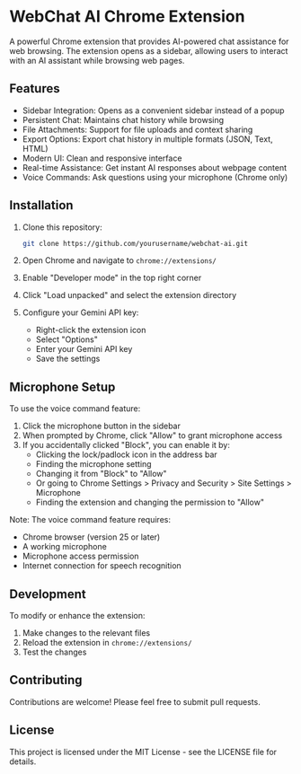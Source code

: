 # WebChat AI Chrome Extension

A powerful Chrome extension that provides AI-powered chat assistance for web browsing. The extension opens as a sidebar, allowing users to interact with an AI assistant while browsing web pages.

## Features

- Sidebar Integration: Opens as a convenient sidebar instead of a popup
-  Persistent Chat: Maintains chat history while browsing
-  File Attachments: Support for file uploads and context sharing
-  Export Options: Export chat history in multiple formats (JSON, Text, HTML)
-  Modern UI: Clean and responsive interface
-  Real-time Assistance: Get instant AI responses about webpage content
-  Voice Commands: Ask questions using your microphone (Chrome only)

## Installation

1. Clone this repository:
   ```bash
   git clone https://github.com/yourusername/webchat-ai.git
   ```

2. Open Chrome and navigate to `chrome://extensions/`

3. Enable "Developer mode" in the top right corner

4. Click "Load unpacked" and select the extension directory

5. Configure your Gemini API key:
   - Right-click the extension icon
   - Select "Options"
   - Enter your Gemini API key
   - Save the settings

## Microphone Setup

To use the voice command feature:

1. Click the microphone button in the sidebar
2. When prompted by Chrome, click "Allow" to grant microphone access
3. If you accidentally clicked "Block", you can enable it by:
   - Clicking the lock/padlock icon in the address bar
   - Finding the microphone setting
   - Changing it from "Block" to "Allow"
   - Or going to Chrome Settings > Privacy and Security > Site Settings > Microphone
   - Finding the extension and changing the permission to "Allow"

Note: The voice command feature requires:
- Chrome browser (version 25 or later)
- A working microphone
- Microphone access permission
- Internet connection for speech recognition


## Development

To modify or enhance the extension:

1. Make changes to the relevant files
2. Reload the extension in `chrome://extensions/`
3. Test the changes

## Contributing

Contributions are welcome! Please feel free to submit pull requests.

## License

This project is licensed under the MIT License - see the LICENSE file for details. 
